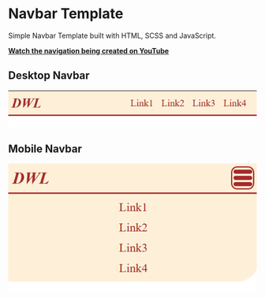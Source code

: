 # Navbar Template

Simple Navbar Template built with HTML, SCSS and JavaScript.

[**Watch the navigation being created on YouTube**](https://www.youtube.com/watch?v=YhPcoLScaTY&list=PLE9A1pocJuAMbM2xuYl_eWSB5vSvtOK36&index=29)

## Desktop Navbar

![alt text](assets/image-2.png)

## Mobile Navbar

![alt text](assets/image-1.png)

